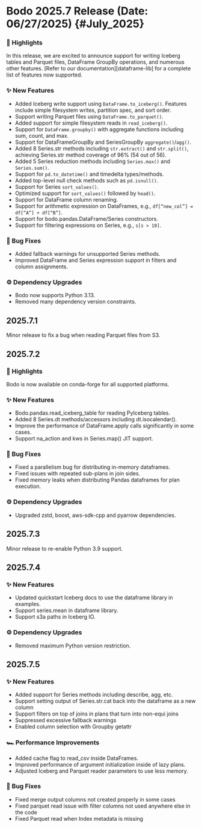 # Bodo 2025.7 Release (Date: 06/27/2025) {#July_2025}

### 🎉 Highlights

In this release, we are excited to announce support for writing Iceberg tables and Parquet files, DataFrame GroupBy operations, and numerous other features. [Refer to our documentation][dataframe-lib] for a complete list of features now supported.

### ✨ New Features

- Added Iceberg write support using `DataFrame.to_iceberg()`. Features include simple filesystem writes, partition spec, and sort order.
- Support writing Parquet files using `DataFrame.to_parquet()`.
- Added support for simple filesystem reads in `read_iceberg()`.
- Support for `DataFrame.groupby()` with aggregate functions including sum, count, and max.
- Support for DataFrameGroupBy and SeriesGroupBy `aggregate()`/`agg()`.
- Added 8 Series.str methods including `str.extract()` and `str.split()`, achieving Series.str method coverage of 96% (54 out of 56).
- Added 5 Series reduction methods including `Series.max()` and `Series.sum()`.
- Support for `pd.to_datetime()` and timedelta types/methods.
- Added top-level null check methods such as `pd.isnull()`.
- Support for Series `sort_values()`.
- Optimized support for `sort_values()` followed by `head()`.
- Support for DataFrame column renaming.
- Support for arithmetic expression on DataFrames, e.g., `df[“new_col”] = df[“A”] + df[“B”]`.
- Support for bodo.pandas.DataFrame/Series constructors.
- Support for filtering expressions on Series, e.g., `s[s > 10]`.

### 🐛 Bug Fixes
- Added fallback warnings for unsupported Series methods.
- Improved DataFrame and Series expression support in filters and column assignments.

### ⚙️ Dependency Upgrades
- Bodo now supports Python 3.13.
- Removed many dependency version constraints.


## 2025.7.1
Minor release to fix a bug when reading Parquet files from S3.

## 2025.7.2

### 🎉 Highlights
Bodo is now available on conda-forge for all supported platforms.

### ✨ New Features
- Bodo.pandas.read_iceberg_table for reading PyIceberg tables.
- Added 8 Series.dt methods/accessors including dt.isocalendar().
- Improve the performance of DataFrame.apply calls significantly in some cases.
- Support na_action and kws in Series.map() JIT support.

### 🐛 Bug Fixes
- Fixed a parallelism bug for distributing in-memory dataframes.
- Fixed issues with repeated sub-plans in join sides.
- Fixed memory leaks when distributing Pandas dataframes for plan execution.

### ⚙️ Dependency Upgrades
- Upgraded zstd, boost, aws-sdk-cpp and pyarrow dependencies.

## 2025.7.3
Minor release to re-enable Python 3.9 support.

## 2025.7.4

### ✨ New Features
- Updated quickstart Iceberg docs to use the dataframe library in examples.
- Support series.mean in dataframe library.
- Support s3a paths in Iceberg IO.

### ⚙️ Dependency Upgrades
- Removed maximum Python version restriction.

## 2025.7.5

### ✨ New Features
- Added support for Series methods including describe, agg, etc.
- Support setting output of Series.str.cat back into the dataframe as a new column
- Support filters on top of joins in plans that turn into non-equi joins
- Suppressed excessive fallback warnings
- Enabled column selection with Groupby getattr

### 🏎️ Performance Improvements
- Added cache flag to read_csv inside DataFrames.
- Improved performance of argument initialization inside of lazy plans.
- Adjusted Iceberg and Parquet reader parameters to use less memory.

### 🐛 Bug Fixes
- Fixed merge output columns not created properly in some cases
- Fixed parquet read issue with filter columns not used anywhere else in the code
- Fixed Parquet read when Index metadata is missing
